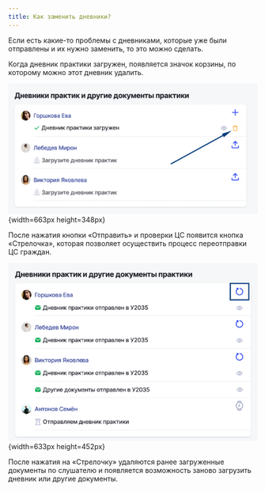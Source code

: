 ```yaml
---
title: Как заменить дневники?
---
```


Если есть какие-то проблемы с дневниками, которые уже были отправлены и их нужно заменить, то это можно сделать.

Когда дневник практики загружен, появляется значок корзины, по которому можно этот дневник удалить.

![](./kak-zamenit-dnevniki.png){width=663px height=348px}

После нажатия кнопки «Отправить» и проверки ЦС появится кнопка «Стрелочка», которая позволяет осуществить процесс переотправки ЦС граждан. 

![](./kak-zamenit-dnevniki-2.png){width=633px height=452px}

После нажатия на «Стрелочку» удаляются ранее загруженные документы по слушателю и появляется возможность заново загрузить дневник или другие документы.


